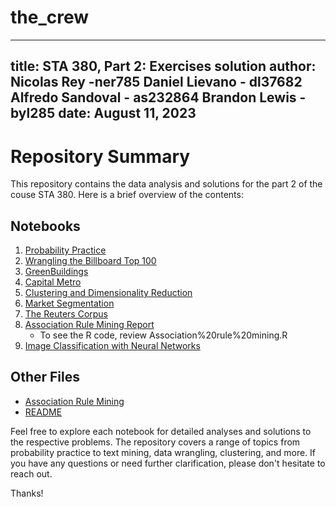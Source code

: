 # the_crew

---
title: STA 380, Part 2: Exercises solution
author: 
    Nicolas Rey -ner785
    Daniel Lievano - dl37682
    Alfredo Sandoval - as232864
    Brandon Lewis - byl285
date: August 11, 2023
---

# Repository Summary

This repository contains the data analysis and solutions for the part 2 of the couse STA 380. Here is a brief overview of the contents:

## Notebooks

1. [Probability Practice](Probability%20Practice.ipynb)
2. [Wrangling the Billboard Top 100](Wrangling%20the%20Billboard%20Top%20100.ipynb)
3. [GreenBuildings](GreenBuildings.ipynb)
4. [Capital Metro](Capital%20Metro.ipynb)
5. [Clustering and Dimensionality Reduction](Clustering%20and%20Dimensionality%20Reduction.ipynb)
6. [Market Segmentation](Market%20Segmentation.ipynb)
7. [The Reuters Corpus](The%20Reuters%20Corpus.ipynb)
8. [Association Rule Mining Report](Association%20rule%20mining.pdf)
    * To see the R code, review Association%20rule%20mining.R
9. [Image Classification with Neural Networks](Image%20classification%20with%20neural%20networks.ipynb)

## Other Files

- [Association Rule Mining](Association%20rule%20mining.R)
- [README](README.md)

Feel free to explore each notebook for detailed analyses and solutions to the respective problems. The repository covers a range of topics from probability practice to text mining, data wrangling, clustering, and more. If you have any questions or need further clarification, please don't hesitate to reach out.

Thanks!